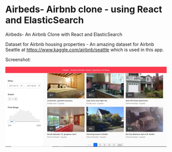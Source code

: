# Airbeds- Airbnb clone - using React and ElasticSearch
Airbeds- An Airbnb Clone with React and ElasticSearch


Dataset for Airbnb housing properties - An amazing dataset for Airbnb Seattle at https://www.kaggle.com/airbnb/seattle which is used in this app.

Screenshot: 

![Screenshot](https://raw.githubusercontent.com/mohitkirange/Airbeds---Airbnb-clone-using-React-and-ElasticSearch/master/Screenshot.JPG)
